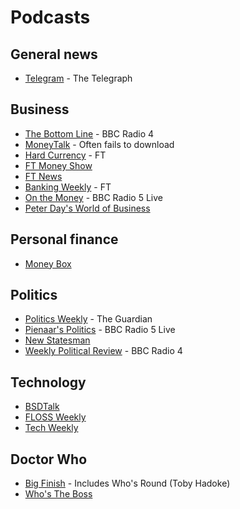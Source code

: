 # Podcasts

## General news

 * [Telegram](http://blogs.telegraph.co.uk/news/author/telegram/) - The Telegraph

## Business

 * [The Bottom Line](http://www.bbc.co.uk/podcasts/series/bottomline) - BBC Radio 4
 * [MoneyTalk](http://www.fool.co.uk/money-talk/) - Often fails to download
 * [Hard Currency](http://podcast.ft.com/index.php?sid=57) - FT
 * [FT Money Show](http://podcast.ft.com/index.php?sid=22)
 * [FT News](http://podcast.ft.com/index.php?sid=29)
 * [Banking Weekly](http://podcast.ft.com/index.php?sid=44) - FT
 * [On the Money](http://www.bbc.co.uk/podcasts/series/otm) - BBC Radio 5 Live
 * [Peter Day's World of Business](http://www.bbc.co.uk/podcasts/series/worldbiz)

## Personal finance

 * [Money Box](http://www.bbc.co.uk/podcasts/series/moneybox)

## Politics

 * [Politics Weekly](http://www.guardian.co.uk/politics/series/politicsweekly) - The Guardian
 * [Pienaar's Politics](http://www.bbc.co.uk/podcasts/series/pienaar) - BBC Radio 5 Live
 * [New Statesman](http://www.newstatesman.com/podcast)
 * [Weekly Political Review](http://www.bbc.co.uk/podcasts/series/wpr) - BBC Radio 4

## Technology

 * [BSDTalk](http://bsdtalk.blogspot.co.uk/)
 * [FLOSS Weekly](http://twit.tv/show/floss-weekly)
 * [Tech Weekly](http://www.guardian.co.uk/technology/series/techweekly)
 
## Doctor Who

 * [Big Finish](http://bigfinish.com/podcasts) - Includes Who's Round (Toby Hadoke)
 * [Who's The Boss](http://frogpants.com/podcasts/whos-the-boss/)
